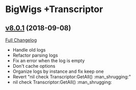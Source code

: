 # BigWigs +Transcriptor

## [v8.0.1](https://github.com/BigWigsMods/BigWigs_Transcriptor/tree/v8.0.1) (2018-09-08)
[Full Changelog](https://github.com/BigWigsMods/BigWigs_Transcriptor/compare/v8.0.0...v8.0.1)

- Handle old logs  
- Refactor parsing logs  
- Fix an error when the log is empty  
- Don't cache options  
- Organize logs by instance and fix keep one  
- Revert "nil check Transcriptor:GetAll() :man\_shrugging:"  
- nil check Transcriptor:GetAll() :man\_shrugging:  
